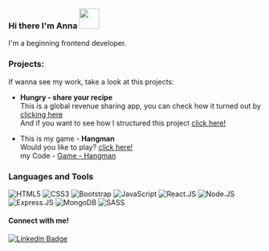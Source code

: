 ### Hi there I'm Anna <img src = "https://raw.githubusercontent.com/MartinHeinz/MartinHeinz/master/wave.gif" width=40px>
I'm a beginning frontend developer.


### Projects:
If wanna see my work, take a look at this projects:

- **Hungry - share your recipe**\
This is a global revenue sharing app, you can check how it turned out by [clicking here](https://hungry-share-your-recipe.netlify.app)\
And if you want to see how I structured this project [click here!](https://github.com/AnnaRe1s/receitas-compartilhadas) 

- This is my game - **Hangman**\
Would you like to play? [click here!](https://annare1s.github.io/Jogo-da-Forca/)\
my Code - [Game - Hangman](https://github.com/AnnaRe1s/Jogo-da-Forca)



### Languages and Tools
![HTML5](https://img.shields.io/badge/HTML5-E34F26?style=for-the-badge&logo=html5&logoColor=white)
![CSS3](https://img.shields.io/badge/CSS3-1572B6?style=for-the-badge&logo=css3&logoColor=white)
![Bootstrap](https://img.shields.io/badge/Bootstrap-563D7C?style=for-the-badge&logo=bootstrap&logoColor=white)
![JavaScript](https://img.shields.io/badge/JavaScript-F7DF1E?style=for-the-badge&logo=javascript&logoColor=black)
![React.JS](https://img.shields.io/badge/React-20232A?style=for-the-badge&logo=react&logoColor=61DAFB)
![Node.JS](https://img.shields.io/badge/Node.js-339933?style=for-the-badge&logo=nodedotjs&logoColor=white)
![Express.JS](https://img.shields.io/badge/Express.js-000000?style=for-the-badge&logo=express&logoColor=white)
![MongoDB](https://img.shields.io/badge/MongoDB-4EA94B?style=for-the-badge&logo=mongodb&logoColor=white)
![SASS](https://img.shields.io/badge/Sass-CC6699?style=for-the-badge&logo=sass&logoColor=white)


#### Connect with me!
[![Linkedin Badge](https://img.shields.io/badge/LinkedIn-0077B5?style=for-the-badge&logo=linkedin&logoColor=white)](https://www.linkedin.com/in/anna-beatriz-reis/)



